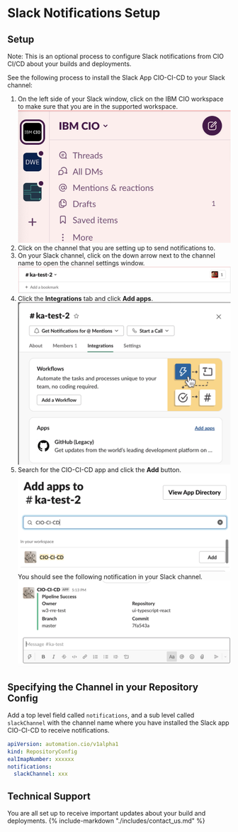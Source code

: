 # Slack Notifications Setup

## Setup

Note: This is an optional process to configure Slack notifications from CIO CI/CD about your builds and deployments.

See the following process to install the Slack App CIO-CI-CD to your Slack channel:

1. On the left side of your Slack window, click on the IBM CIO workspace to make sure that you are in the supported workspace.
   ![Slack Workspace](images/cio_workspace.png)
1. Click on the channel that you are setting up to send notifications to.
1. On your Slack channel, click on the down arrow next to the channel name to open the channel settings window.
   ![Slack Channel arrow](images/channel_arrow.png)
1. Click the **Integrations** tab and click **Add apps**.
   ![Integration Tab](images/integration_tab.png)
1. Search for the CIO-CI-CD app and click the **Add** button.
   ![Add App](images/add_app.png)  
   You should see the following notification in your Slack channel.
   ![Slack Notification Success](images/notification_example.png)

## Specifying the Channel in your Repository Config

Add a top level field called `notifications`, and a sub level called `slackChannel` with the channel name where you have installed the Slack app CIO-CI-CD to receive notifications.

```yaml
apiVersion: automation.cio/v1alpha1
kind: RepositoryConfig
ealImapNumber: xxxxxx
notifications:
  slackChannel: xxx
```

## Technical Support

You are all set up to receive important updates about your build and deployments. {% include-markdown "./includes/contact_us.md" %}
